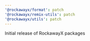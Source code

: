 ```yaml
---
'@rockawayx/format': patch
'@rockawayx/remix-utils': patch
'@rockawayx/utils': patch
---
```


Initial release of RockawayX packages
